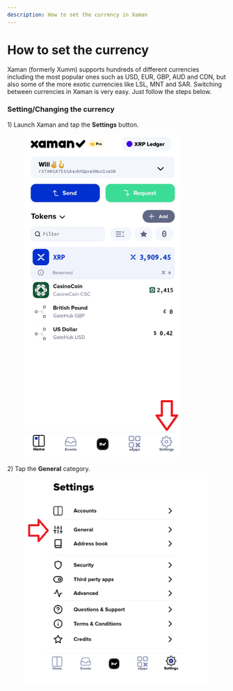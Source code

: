 ```yaml
---
description: How to set the currency in Xaman
---
```


# How to set the currency

Xaman (formerly Xumm) supports hundreds of different currencies including the most popular ones such as USD, EUR, GBP, AUD and CDN, but also some of the more exotic currencies like LSL, MNT and SAR. Switching between currencies in Xaman is very easy. Just follow the steps below.

### Setting/Changing the currency

1\) Launch Xaman and tap the **Settings** button.



<figure><img src="../.gitbook/assets/Xaman - Main Screen - Settings.png" alt=""><figcaption></figcaption></figure>

&#x20;2\) Tap the **General** category.



<figure><img src="../.gitbook/assets/Xaman - Settings Screen - General.png" alt=""><figcaption></figcaption></figure>
